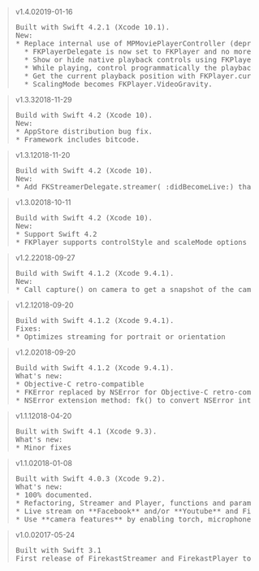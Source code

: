 <blockquote class="lang-specific swift">
<p>v1.4.0<span>2019-01-16</span></p>
<pre>
Built with Swift 4.2.1 (Xcode 10.1).
New:
* Replace internal use of MPMoviePlayerController (deprecated) with AVPlayer. Implementation changes slightly: 
  * FKPlayerDelegate is now set to FKPlayer and no more passed through FKPlayer.play(_:at:).  
  * Show or hide native playback controls using FKPlayer.showPlaybackControls().
  * While playing, control programmatically the playback with FKPlayer.pause(), FKPlayer.resume() or FKPlayer.seek(to:).
  * Get the current playback position with FKPlayer.currentTime.
  * ScalingMode becomes FKPlayer.VideoGravity.
</pre>
</blockquote>

<blockquote class="lang-specific swift">
<p>v1.3.3<span>2018-11-29</span></p>
<pre>
Build with Swift 4.2 (Xcode 10).
New:
* AppStore distribution bug fix.
* Framework includes bitcode.
</pre>
</blockquote>

<blockquote class="lang-specific swift">
<p>v1.3.1<span>2018-11-20</span></p>
<pre>
Build with Swift 4.2 (Xcode 10).
New:
* Add FKStreamerDelegate.streamer(_:didBecomeLive:) that notifies as soon as the stream is LIVE on Firekast Servers, meaning the stream is broadcast and VOD is getting recorded.
</pre>
</blockquote>

<blockquote class="lang-specific swift">
<p>v1.3.0<span>2018-10-11</span></p>
<pre>
Build with Swift 4.2 (Xcode 10).
New:
* Support Swift 4.2
* FKPlayer supports controlStyle and scaleMode options
</pre>
</blockquote>

<blockquote class="lang-specific swift">
<p>v1.2.2<span>2018-09-27</span></p>
<pre>
Build with Swift 4.1.2 (Xcode 9.4.1).
New:
* Call capture() on camera to get a snapshot of the camera preview
</pre>
</blockquote>

<blockquote class="lang-specific swift">
<p>v1.2.1<span>2018-09-20</span></p>
<pre>
Build with Swift 4.1.2 (Xcode 9.4.1).
Fixes:
* Optimizes streaming for portrait or orientation 
</pre>
</blockquote>

<blockquote class="lang-specific swift">
<p>v1.2.0<span>2018-09-20</span></p>
<pre>
Build with Swift 4.1.2 (Xcode 9.4.1).
What's new:
* Objective-C retro-compatible
* FKError replaced by NSError for Objective-C retro-compatibility
* NSError extension method: fk() to convert NSError into FKError 
</pre>
</blockquote>

<blockquote class="lang-specific swift">
<p>v1.1.1<span>2018-04-20</span></p>
<pre>
Built with Swift 4.1 (Xcode 9.3).
What's new:
* Minor fixes
</pre>
</blockquote>

<blockquote class="lang-specific swift">
<p>v1.1.0<span>2018-01-08</span></p>
<pre>
Built with Swift 4.0.3 (Xcode 9.2).
What's new:
* 100% documented.
* Refactoring, Streamer and Player, functions and parameters should be more straight forward.
* Live stream on **Facebook** and/or **Youtube** and Firekast simultaneous. See LiveStreamingPlatform.
* Use **camera features** by enabling torch, microphone, choosing your device's camera. See Camera.
</pre>
</blockquote>

<blockquote class="lang-specific swift">
<p>v1.0.0<span>2017-05-24</span></p>
<pre>
Built with Swift 3.1
First release of FirekastStreamer and FirekastPlayer to stream and play video with its streamId.
</pre>
</blockquote>